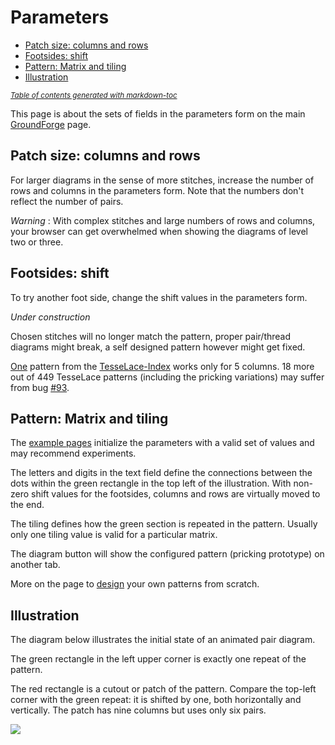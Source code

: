 Parameters
==========

- [Patch size: columns and rows](#patch-size--columns-and-rows)
- [Footsides: shift](#footsides--shift)
- [Pattern: Matrix and tiling](#pattern--matrix-and-tiling)
- [Illustration](#illustration)


<sub><i><a href='http://ecotrust-canada.github.io/markdown-toc/'>Table of contents generated with markdown-toc</a></i></sub>


This page is about the sets of fields in the parameters form on the main [GroundForge] page.

[GroundForge]: /GroundForge/

Patch size: columns and rows
----------------------------

For larger diagrams in the sense of more stitches, increase the number of rows and columns in the parameters form.
Note that the numbers don't reflect the number of pairs.

_Warning_ : With complex stitches and large numbers of rows and columns, your browser can get overwhelmed when showing the diagrams of level two or three.


Footsides: shift
----------------

To try another foot side, change the shift values in the parameters form.

_Under construction_

Chosen stitches will no longer match the pattern,
proper pair/thread diagrams might break,
a self designed pattern however might get fixed.

[One] pattern from the [TesseLace-Index](TesseLace-Index) works only for 5 columns.
18 more out of 449 TesseLace patterns (including the pricking variations) may suffer from bug [#93](https://github.com/d-bl/GroundForge/issues/93).

[One]: /GroundForge/?m=B-B-%20-B-B%20C-C-%20-C-C%3Bbricks%3B12%3B5%3B0%3B0&s1=ct%20A1%3Dct&s2=cross%3Dctc%20twist%3Dctc&s3=


Pattern: Matrix and tiling
--------------------------

The [example pages](Example) initialize the parameters with a valid set of values
and may recommend experiments.

The letters and digits in the text field define the connections between the dots within
the green rectangle in the top left of the illustration.
With non-zero shift values for the footsides, columns and rows are virtually moved to the end.

The tiling defines how the green section is repeated in the pattern.
Usually only one tiling value is valid for a particular matrix.

The diagram button will show the configured pattern (pricking prototype) on another tab.

More on the page to [design](Reversed-engineering-of-patterns) your own patterns from scratch.


Illustration
------------

The diagram below illustrates the initial state of an animated pair diagram.

The green rectangle in the left upper corner is exactly one repeat of the pattern.

The red rectangle is a cutout or patch of the pattern.
Compare the top-left corner with the green repeat:
it is shifted by one, both horizontally and vertically.
The patch has nine columns but uses only six pairs.

![](/GroundForge/images/cutout.png)